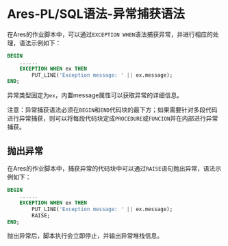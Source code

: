 # Ares-PL/SQL语法-异常捕获语法

在Ares的作业脚本中，可以通过`EXCEPTION WHEN`语法捕获异常，并进行相应的处理，语法示例如下：

```sql
BEGIN
    ......
    EXCEPTION WHEN ex THEN
        PUT_LINE('Exception message: ' || ex.message);
END;
```
异常类型固定为`ex`，内置message属性可以获取异常的详细信息。

注意：异常捕获语法必须在`BEGIN`和`END`代码块的最下方；如果需要针对多段代码进行异常捕获，则可以将每段代码块定成`PROCEDURE`或`FUNCION`并在内部进行异常捕获。

## 抛出异常

在Ares的作业脚本中，捕获异常的代码块中可以通过`RAISE`语句抛出异常，语法示例如下：

```sql
BEGIN
    ......
    EXCEPTION WHEN ex THEN
        PUT_LINE('Exception message: ' || ex.message);
        RAISE;
END;
```

抛出异常后，脚本执行会立即停止，并输出异常堆栈信息。